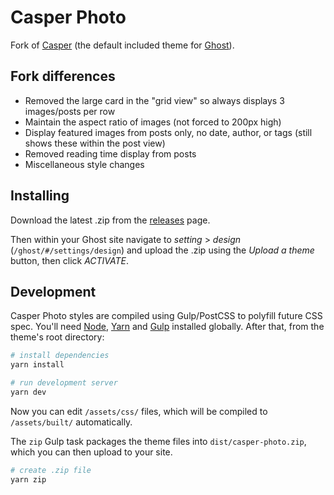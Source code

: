 # Casper Photo

Fork of [Casper](http://github.com/tryghost/casper/) (the default included theme for [Ghost](http://github.com/tryghost/ghost/)).

## Fork differences

- Removed the large card in the "grid view" so always displays 3 images/posts per row
- Maintain the aspect ratio of images (not forced to 200px high)
- Display featured images from posts only, no date, author, or tags (still shows these within the post view)
- Removed reading time display from posts
- Miscellaneous style changes

## Installing

Download the latest .zip from the [releases](https://github.com/DJM0/CasperPhoto/releases) page.

Then within your Ghost site navigate to *setting* > *design* (`/ghost/#/settings/design`) and upload the .zip using the *Upload a theme* button, then click *ACTIVATE*.

## Development

Casper Photo styles are compiled using Gulp/PostCSS to polyfill future CSS spec. You'll need [Node](https://nodejs.org/), [Yarn](https://yarnpkg.com/) and [Gulp](https://gulpjs.com) installed globally. After that, from the theme's root directory:

```bash
# install dependencies
yarn install

# run development server
yarn dev
```

Now you can edit `/assets/css/` files, which will be compiled to `/assets/built/` automatically.

The `zip` Gulp task packages the theme files into `dist/casper-photo.zip`, which you can then upload to your site.

```bash
# create .zip file
yarn zip
```
